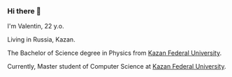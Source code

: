 ### Hi there 👋

I'm Valentin, 22 y.o.

Living in Russia, Kazan.

The Bachelor of Science degree in Physics from [Kazan Federal University](https://kpfu.ru/).

Currently, Master student of Computer Science at [Kazan Federal University](https://kpfu.ru/).
